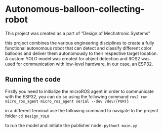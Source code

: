 # Autonomous-balloon-collecting-robot
This project was created as a part of "Design of Mechatronic Systems"

this project combines the various engineering disciplines to create a fully functional autonomous robot that can detect and classify different color balloons and deliver them autonomously to their respective target location.
A custom YOLO model was created for object detection and ROS2 was used for communication with low-level hardware, in our case, an ESP32.

## Running the code

Firstly you need to initialize the microROS agent in order to communicate with the ESP32, you can do so using the following command
`ros2 run micro_ros_agent micro_ros_agent serial --dev /dev/{PORT}`

in a different terminal use the following command to navigate to the project folder
`cd Design_YOLO`

to run the model and initiate the publisher node:
`python3 main.py`
